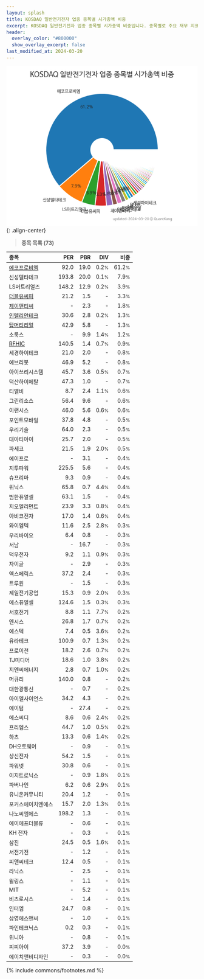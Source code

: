 ```yaml
---
layout: splash
title: KOSDAQ 일반전기전자 업종 종목별 시가총액 비중
excerpt: KOSDAQ 일반전기전자 업종 종목별 시가총액 비중입니다. 종목별로 주요 재무 지표를 함께 표시합니다.
header:
  overlay_color: "#800000"
  show_overlay_excerpt: false
last_modified_at: 2024-03-20
---
```



![KOSDAQ 일반전기전자 업종 종목별 시가총액 비중](/stats/sector/images/kosdaq_업종_일반전기전자_종목.png){: .align-center}


> **종목 목록 (73)**<a id="list"></a>

| **종목** | **PER** | **PBR** | **DIV** | **비중** |
| :------- | ------: | ------: | ------: | -------: |
| [에코프로비엠](/247540/) | 92.0 | 19.0 | 0.2<small>%</small> | 61.2<small>%</small> |
| 신성델타테크 | 193.8 | 20.0 | 0.1<small>%</small> | 7.9<small>%</small> |
| LS머트리얼즈 | 148.2 | 12.9 | 0.2<small>%</small> | 3.9<small>%</small> |
| [더블유씨피](/393890/) | 21.2 | 1.5 | - | 3.3<small>%</small> |
| [제이앤티씨](/204270/) | - | 2.3 | - | 1.8<small>%</small> |
| [인텔리안테크](/189300/) | 30.6 | 2.8 | 0.2<small>%</small> | 1.3<small>%</small> |
| [탑머티리얼](/360070/) | 42.9 | 5.8 | - | 1.3<small>%</small> |
| 소룩스 | - | 9.9 | 1.4<small>%</small> | 1.2<small>%</small> |
| [RFHIC](/218410/) | 140.5 | 1.4 | 0.7<small>%</small> | 0.9<small>%</small> |
| 세경하이테크 | 21.0 | 2.0 | - | 0.8<small>%</small> |
| 에브리봇 | 46.9 | 5.2 | - | 0.8<small>%</small> |
| 아이쓰리시스템 | 45.7 | 3.6 | 0.5<small>%</small> | 0.7<small>%</small> |
| 덕산하이메탈 | 47.3 | 1.0 | - | 0.7<small>%</small> |
| 티엘비 | 8.7 | 2.4 | 1.1<small>%</small> | 0.6<small>%</small> |
| 그린리소스 | 56.4 | 9.6 | - | 0.6<small>%</small> |
| 이랜시스 | 46.0 | 5.6 | 0.6<small>%</small> | 0.6<small>%</small> |
| 포인트모바일 | 37.8 | 4.8 | - | 0.5<small>%</small> |
| 우리기술 | 64.0 | 2.3 | - | 0.5<small>%</small> |
| 대아티아이 | 25.7 | 2.0 | - | 0.5<small>%</small> |
| 파세코 | 21.5 | 1.9 | 2.0<small>%</small> | 0.5<small>%</small> |
| 에이프로 | - | 3.1 | - | 0.4<small>%</small> |
| 지투파워 | 225.5 | 5.6 | - | 0.4<small>%</small> |
| 슈프리마 | 9.3 | 0.9 | - | 0.4<small>%</small> |
| 위닉스 | 65.8 | 0.7 | 4.4<small>%</small> | 0.4<small>%</small> |
| 범한퓨얼셀 | 63.1 | 1.5 | - | 0.4<small>%</small> |
| 지오엘리먼트 | 23.9 | 3.3 | 0.8<small>%</small> | 0.4<small>%</small> |
| 아비코전자 | 17.0 | 1.4 | 0.6<small>%</small> | 0.4<small>%</small> |
| 와이엠텍 | 11.6 | 2.5 | 2.8<small>%</small> | 0.3<small>%</small> |
| 우리바이오 | 6.4 | 0.8 | - | 0.3<small>%</small> |
| 서남 | - | 16.7 | - | 0.3<small>%</small> |
| 덕우전자 | 9.2 | 1.1 | 0.9<small>%</small> | 0.3<small>%</small> |
| 자이글 | - | 2.9 | - | 0.3<small>%</small> |
| 엑스페릭스 | 37.2 | 2.4 | - | 0.3<small>%</small> |
| 트루윈 | - | 1.5 | - | 0.3<small>%</small> |
| 제일전기공업 | 15.3 | 0.9 | 2.0<small>%</small> | 0.3<small>%</small> |
| 에스퓨얼셀 | 124.6 | 1.5 | 0.3<small>%</small> | 0.3<small>%</small> |
| 서호전기 | 8.8 | 1.1 | 7.7<small>%</small> | 0.2<small>%</small> |
| 엔시스 | 26.8 | 1.7 | 0.7<small>%</small> | 0.2<small>%</small> |
| 에스텍 | 7.4 | 0.5 | 3.6<small>%</small> | 0.2<small>%</small> |
| 유라테크 | 100.9 | 0.7 | 1.3<small>%</small> | 0.2<small>%</small> |
| 프로이천 | 18.2 | 2.6 | 0.7<small>%</small> | 0.2<small>%</small> |
| TJ미디어 | 18.6 | 1.0 | 3.8<small>%</small> | 0.2<small>%</small> |
| 지엔씨에너지 | 2.8 | 0.7 | 1.0<small>%</small> | 0.2<small>%</small> |
| 머큐리 | 140.0 | 0.8 | - | 0.2<small>%</small> |
| 대한광통신 | - | 0.7 | - | 0.2<small>%</small> |
| 아이엘사이언스 | 34.2 | 4.3 | - | 0.2<small>%</small> |
| 에이텀 | - | 27.4 | - | 0.2<small>%</small> |
| 에스씨디 | 8.6 | 0.6 | 2.4<small>%</small> | 0.2<small>%</small> |
| 프리엠스 | 44.7 | 1.0 | 0.5<small>%</small> | 0.2<small>%</small> |
| 하츠 | 13.3 | 0.6 | 1.4<small>%</small> | 0.2<small>%</small> |
| DH오토웨어 | - | 0.9 | - | 0.1<small>%</small> |
| 상신전자 | 54.2 | 1.5 | - | 0.1<small>%</small> |
| 파워넷 | 30.8 | 0.6 | - | 0.1<small>%</small> |
| 이지트로닉스 | - | 0.9 | 1.8<small>%</small> | 0.1<small>%</small> |
| 파버나인 | 6.2 | 0.6 | 2.9<small>%</small> | 0.1<small>%</small> |
| 유니온커뮤니티 | 20.4 | 1.2 | - | 0.1<small>%</small> |
| 포커스에이치엔에스 | 15.7 | 2.0 | 1.3<small>%</small> | 0.1<small>%</small> |
| 나노씨엠에스 | 198.2 | 1.3 | - | 0.1<small>%</small> |
| 에이에프더블류 | - | 0.6 | - | 0.1<small>%</small> |
| KH 전자 | - | 0.3 | - | 0.1<small>%</small> |
| 삼진 | 24.5 | 0.5 | 1.6<small>%</small> | 0.1<small>%</small> |
| 서전기전 | - | 1.2 | - | 0.1<small>%</small> |
| 피앤씨테크 | 12.4 | 0.5 | - | 0.1<small>%</small> |
| 라닉스 | - | 2.5 | - | 0.1<small>%</small> |
| 윌링스 | - | 1.1 | - | 0.1<small>%</small> |
| MIT | - | 5.2 | - | 0.1<small>%</small> |
| 비츠로시스 | - | 1.4 | - | 0.1<small>%</small> |
| 인터엠 | 24.7 | 0.8 | - | 0.1<small>%</small> |
| 삼영에스앤씨 | - | 1.0 | - | 0.1<small>%</small> |
| 파인테크닉스 | 0.2 | 0.3 | - | 0.1<small>%</small> |
| 위니아 | - | 0.8 | - | 0.1<small>%</small> |
| 피피아이 | 37.2 | 3.9 | - | 0.0<small>%</small> |
| 에이치앤비디자인 | - | 0.3 | - | 0.0<small>%</small> |

{% include commons/footnotes.md %}